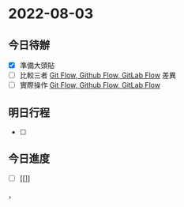 #  2022-08-03
## 今日待辦
- [x] 準備大頭貼
- [ ] 比較三者 [Git Flow, Github Flow, GitLab Flow](Git%20Flow,%20Github%20Flow,%20GitLab%20Flow.md) 差異
- [ ] 實際操作 [Git Flow, Github Flow, GitLab Flow](Git%20Flow,%20Github%20Flow,%20GitLab%20Flow.md)

## 明日行程
- [ ] 


## 今日進度
- [ ] [[]]


，
